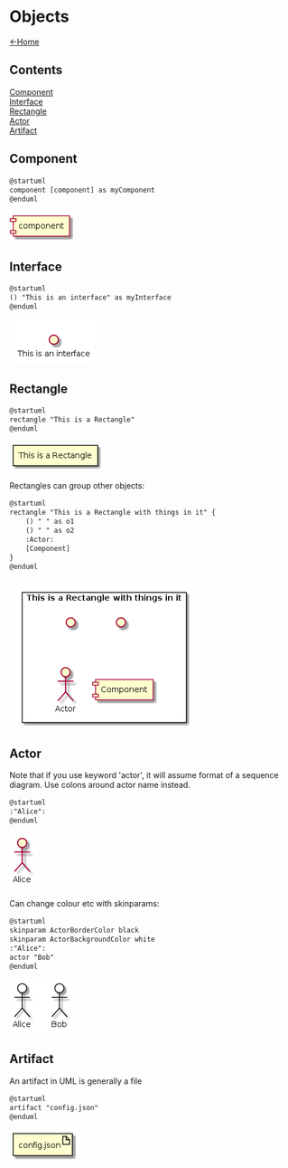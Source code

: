 # Objects

[<-Home](../../README.md)

## Contents
[Component](#component)<br>
[Interface](#interface)<br>
[Rectangle](#rectangle)<br>
[Actor](#actor)<br>
[Artifact](#artifact)<br>

<a name="component"/>

## Component

```plantuml
@startuml
component [component] as myComponent
@enduml
```

![Component](component.png)

<a name="interface"/>

## Interface

```plantuml
@startuml
() "This is an interface" as myInterface
@enduml
```

![Interface](interface.png)

<a name="rectangle"/>

## Rectangle

```plantuml
@startuml
rectangle "This is a Rectangle"
@enduml
```

![Rectangle](rectangle.png)

Rectangles can group other objects:

```plantuml
@startuml
rectangle "This is a Rectangle with things in it" {
    () " " as o1
    () " " as o2
    :Actor:
    [Component]
}
@enduml
```
![Rectangle](rectangle2.png)

<a name="actor"/>

## Actor

Note that if you use keyword 'actor', it will assume format of a sequence diagram. Use colons around actor name instead.

```plantuml
@startuml
:"Alice":
@enduml
```

![Actor](actor.png)

Can change colour etc with skinparams:

```plantuml
@startuml
skinparam ActorBorderColor black
skinparam ActorBackgroundColor white
:"Alice":
actor "Bob"
@enduml
```

![Actor](actor2.png)

<a name="artifact"/>

## Artifact

An artifact in UML is generally a file

```plantuml
@startuml
artifact "config.json"
@enduml
```

![Actor](artifact.png)


